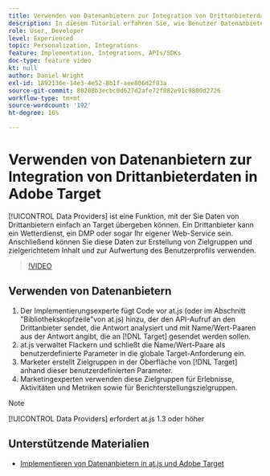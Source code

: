 ```yaml
---
title: Verwenden von Datenanbietern zur Integration von Drittanbieterdaten
description: In diesem Tutorial erfahren Sie, wie Benutzer Datenanbietern vorgestellt werden. Erfahren Sie, wie Sie mit der Datenanbieter-Funktion Daten von Drittanbietern einfach an Adobe Target weitergeben können.
role: User, Developer
level: Experienced
topic: Personalization, Integrations
feature: Implementation, Integrations, APIs/SDKs
doc-type: feature video
kt: null
author: Daniel Wright
exl-id: 1892136e-14e3-4e52-8b1f-aee806d2f83a
source-git-commit: 80208b3ecbc0d627d2afe72f882e91c9800d2726
workflow-type: tm+mt
source-wordcount: '192'
ht-degree: 16%

---
```


# Verwenden von Datenanbietern zur Integration von Drittanbieterdaten in Adobe Target

[!UICONTROL Data Providers] ist eine Funktion, mit der Sie Daten von Drittanbietern einfach an Target übergeben können.  Ein Drittanbieter kann ein Wetterdienst, ein DMP oder sogar Ihr eigener Web-Service sein. Anschließend können Sie diese Daten zur Erstellung von Zielgruppen und zielgerichtetem Inhalt und zur Aufwertung des Benutzerprofils verwenden.

>[!VIDEO](https://video.tv.adobe.com/v/22349/?quality=12)

## Verwenden von Datenanbietern

1. Der Implementierungsexperte fügt Code vor at.js (oder im Abschnitt &quot;Bibliothekskopfzeile&quot;von at.js) hinzu, der den API-Aufruf an den Drittanbieter sendet, die Antwort analysiert und mit Name/Wert-Paaren aus der Antwort angibt, die an [!DNL Target] gesendet werden sollen.
1. at.js verwaltet Flackern und schließt die Name/Wert-Paare als benutzerdefinierte Parameter in die globale Target-Anforderung ein.
1. Marketer erstellt Zielgruppen in der Oberfläche von [!DNL Target] anhand dieser benutzerdefinierten Parameter.
1. Marketingexperten verwenden diese Zielgruppen für Erlebnisse, Aktivitäten und Metriken sowie für Berichterstellungszielgruppen.

>[!NOTE]
>
>[!UICONTROL Data Providers] erfordert at.js 1.3 oder höher

## Unterstützende Materialien

* [Implementieren von Datenanbietern in at.js und Adobe Target](implement-data-providers-to-integrate-third-party-data.md)
